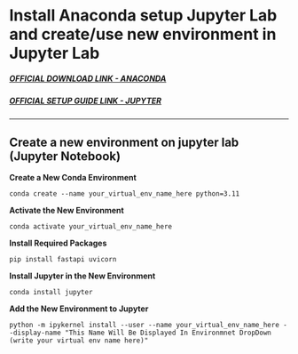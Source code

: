 # Install Anaconda setup Jupyter Lab and create/use new environment in Jupyter Lab

##### [OFFICIAL DOWNLOAD LINK - ANACONDA](https://www.anaconda.com/download/success)
##### [OFFICIAL SETUP GUIDE LINK - JUPYTER](https://jupyter.org/install)

---

## Create a new environment on jupyter lab (Jupyter Notebook)

**Create a New Conda Environment**
```
conda create --name your_virtual_env_name_here python=3.11
```

**Activate the New Environment**
```
conda activate your_virtual_env_name_here
```

**Install Required Packages**
```
pip install fastapi uvicorn
```

**Install Jupyter in the New Environment**
```
conda install jupyter
```

**Add the New Environment to Jupyter**
```
python -m ipykernel install --user --name your_virtual_env_name_here --display-name "This Name Will Be Displayed In Environmnet DropDown (write your virtual env name here)"
```

